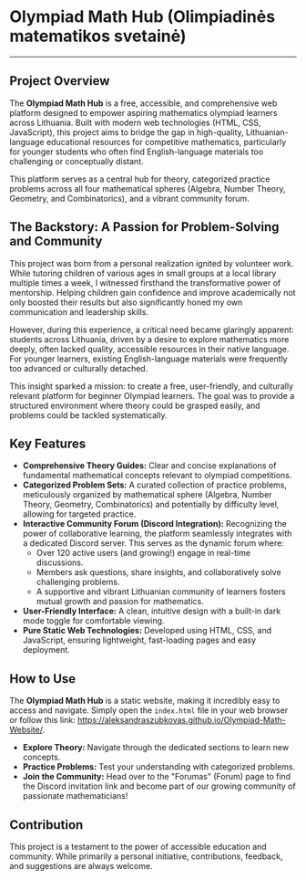 # Olympiad Math Hub (Olimpiadinės matematikos svetainė)

---

## Project Overview

The **Olympiad Math Hub** is a free, accessible, and comprehensive web platform designed to empower aspiring mathematics olympiad learners across Lithuania. Built with modern web technologies (HTML, CSS, JavaScript), this project aims to bridge the gap in high-quality, Lithuanian-language educational resources for competitive mathematics, particularly for younger students who often find English-language materials too challenging or conceptually distant.

This platform serves as a central hub for theory, categorized practice problems across all four mathematical spheres (Algebra, Number Theory, Geometry, and Combinatorics), and a vibrant community forum.

## The Backstory: A Passion for Problem-Solving and Community

This project was born from a personal realization ignited by volunteer work. While tutoring children of various ages in small groups at a local library multiple times a week, I witnessed firsthand the transformative power of mentorship. Helping children gain confidence and improve academically not only boosted their results but also significantly honed my own communication and leadership skills.

However, during this experience, a critical need became glaringly apparent: students across Lithuania, driven by a desire to explore mathematics more deeply, often lacked quality, accessible resources in their native language. For younger learners, existing English-language materials were frequently too advanced or culturally detached.

This insight sparked a mission: to create a free, user-friendly, and culturally relevant platform for beginner Olympiad learners. The goal was to provide a structured environment where theory could be grasped easily, and problems could be tackled systematically.

## Key Features

* **Comprehensive Theory Guides:** Clear and concise explanations of fundamental mathematical concepts relevant to olympiad competitions.
* **Categorized Problem Sets:** A curated collection of practice problems, meticulously organized by mathematical sphere (Algebra, Number Theory, Geometry, Combinatorics) and potentially by difficulty level, allowing for targeted practice.
* **Interactive Community Forum (Discord Integration):** Recognizing the power of collaborative learning, the platform seamlessly integrates with a dedicated Discord server. This serves as the dynamic forum where:
    * Over 120 active users (and growing!) engage in real-time discussions.
    * Members ask questions, share insights, and collaboratively solve challenging problems.
    * A supportive and vibrant Lithuanian community of learners fosters mutual growth and passion for mathematics.
* **User-Friendly Interface:** A clean, intuitive design with a built-in dark mode toggle for comfortable viewing.
* **Pure Static Web Technologies:** Developed using HTML, CSS, and JavaScript, ensuring lightweight, fast-loading pages and easy deployment.

## How to Use

The **Olympiad Math Hub** is a static website, making it incredibly easy to access and navigate. Simply open the `index.html` file in your web browser or follow this link: https://aleksandraszubkovas.github.io/Olympiad-Math-Website/.

* **Explore Theory:** Navigate through the dedicated sections to learn new concepts.
* **Practice Problems:** Test your understanding with categorized problems.
* **Join the Community:** Head over to the "Forumas" (Forum) page to find the Discord invitation link and become part of our growing community of passionate mathematicians!

## Contribution

This project is a testament to the power of accessible education and community. While primarily a personal initiative, contributions, feedback, and suggestions are always welcome.
